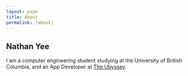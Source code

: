```yaml
---
layout: page
title: About
permalink: /about/
---
```


Nathan Yee
----------
I am a computer engineering student studying at the University of British Columbia, and an App Developer at [The Ubyssey](http://ubyssey.ca/).
